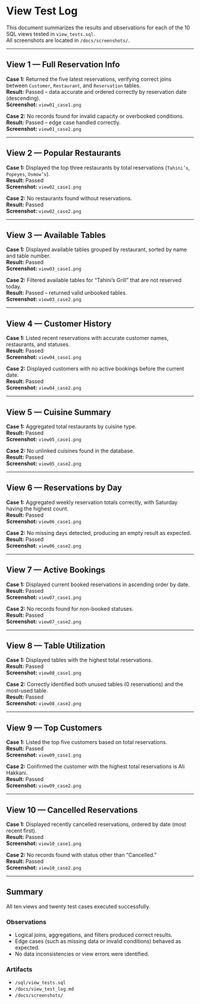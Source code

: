 # View Test Log

This document summarizes the results and observations for each of the 10 SQL views tested in `view_tests.sql`.  
All screenshots are located in `/docs/screenshots/`.

---

## View 1 — Full Reservation Info

**Case 1:** Returned the five latest reservations, verifying correct joins between `Customer`, `Restaurant`, and `Reservation` tables.  
**Result:** Passed – data accurate and ordered correctly by reservation date (descending).  
**Screenshot:** `view01_case1.png`

**Case 2:** No records found for invalid capacity or overbooked conditions.  
**Result:** Passed – edge case handled correctly.  
**Screenshot:** `view01_case2.png`

---

## View 2 — Popular Restaurants

**Case 1:** Displayed the top three restaurants by total reservations (`Tahini’s`, `Popeyes`, `Osmow’s`).  
**Result:** Passed  
**Screenshot:** `view02_case1.png`

**Case 2:** No restaurants found without reservations.  
**Result:** Passed  
**Screenshot:** `view02_case2.png`

---

## View 3 — Available Tables

**Case 1:** Displayed available tables grouped by restaurant, sorted by name and table number.  
**Result:** Passed  
**Screenshot:** `view03_case1.png`

**Case 2:** Filtered available tables for “Tahini’s Grill” that are not reserved today.  
**Result:** Passed – returned valid unbooked tables.  
**Screenshot:** `view03_case2.png`

---

## View 4 — Customer History

**Case 1:** Listed recent reservations with accurate customer names, restaurants, and statuses.  
**Result:** Passed  
**Screenshot:** `view04_case1.png`

**Case 2:** Displayed customers with no active bookings before the current date.  
**Result:** Passed  
**Screenshot:** `view04_case2.png`

---

## View 5 — Cuisine Summary

**Case 1:** Aggregated total restaurants by cuisine type.  
**Result:** Passed  
**Screenshot:** `view05_case1.png`

**Case 2:** No unlinked cuisines found in the database.  
**Result:** Passed  
**Screenshot:** `view05_case2.png`

---

## View 6 — Reservations by Day

**Case 1:** Aggregated weekly reservation totals correctly, with Saturday having the highest count.  
**Result:** Passed  
**Screenshot:** `view06_case1.png`

**Case 2:** No missing days detected, producing an empty result as expected.  
**Result:** Passed  
**Screenshot:** `view06_case2.png`

---

## View 7 — Active Bookings

**Case 1:** Displayed current booked reservations in ascending order by date.  
**Result:** Passed  
**Screenshot:** `view07_case1.png`

**Case 2:** No records found for non-booked statuses.  
**Result:** Passed  
**Screenshot:** `view07_case2.png`

---

## View 8 — Table Utilization

**Case 1:** Displayed tables with the highest total reservations.  
**Result:** Passed  
**Screenshot:** `view08_case1.png`

**Case 2:** Correctly identified both unused tables (0 reservations) and the most-used table.  
**Result:** Passed  
**Screenshot:** `view08_case2.png`

---

## View 9 — Top Customers

**Case 1:** Listed the top five customers based on total reservations.  
**Result:** Passed  
**Screenshot:** `view09_case1.png`

**Case 2:** Confirmed the customer with the highest total reservations is Ali Hakkani.  
**Result:** Passed  
**Screenshot:** `view09_case2.png`

---

## View 10 — Cancelled Reservations

**Case 1:** Displayed recently cancelled reservations, ordered by date (most recent first).  
**Result:** Passed  
**Screenshot:** `view10_case1.png`

**Case 2:** No records found with status other than “Cancelled.”  
**Result:** Passed  
**Screenshot:** `view10_case2.png`

---

## Summary

All ten views and twenty test cases executed successfully.

### Observations
- Logical joins, aggregations, and filters produced correct results.  
- Edge cases (such as missing data or invalid conditions) behaved as expected.  
- No data inconsistencies or view errors were identified.

### Artifacts
- `/sql/view_tests.sql`  
- `/docs/view_test_log.md`  
- `/docs/screenshots/`
